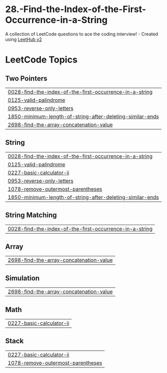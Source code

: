 # 28.-Find-the-Index-of-the-First-Occurrence-in-a-String
A collection of LeetCode questions to ace the coding interview! - Created using [LeetHub v2](https://github.com/arunbhardwaj/LeetHub-2.0)

<!---LeetCode Topics Start-->
# LeetCode Topics
## Two Pointers
|  |
| ------- |
| [0028-find-the-index-of-the-first-occurrence-in-a-string](https://github.com/Ademcan-Sen/28.-Find-the-Index-of-the-First-Occurrence-in-a-String/tree/master/0028-find-the-index-of-the-first-occurrence-in-a-string) |
| [0125-valid-palindrome](https://github.com/Ademcan-Sen/28.-Find-the-Index-of-the-First-Occurrence-in-a-String/tree/master/0125-valid-palindrome) |
| [0953-reverse-only-letters](https://github.com/Ademcan-Sen/28.-Find-the-Index-of-the-First-Occurrence-in-a-String/tree/master/0953-reverse-only-letters) |
| [1850-minimum-length-of-string-after-deleting-similar-ends](https://github.com/Ademcan-Sen/28.-Find-the-Index-of-the-First-Occurrence-in-a-String/tree/master/1850-minimum-length-of-string-after-deleting-similar-ends) |
| [2698-find-the-array-concatenation-value](https://github.com/Ademcan-Sen/28.-Find-the-Index-of-the-First-Occurrence-in-a-String/tree/master/2698-find-the-array-concatenation-value) |
## String
|  |
| ------- |
| [0028-find-the-index-of-the-first-occurrence-in-a-string](https://github.com/Ademcan-Sen/28.-Find-the-Index-of-the-First-Occurrence-in-a-String/tree/master/0028-find-the-index-of-the-first-occurrence-in-a-string) |
| [0125-valid-palindrome](https://github.com/Ademcan-Sen/28.-Find-the-Index-of-the-First-Occurrence-in-a-String/tree/master/0125-valid-palindrome) |
| [0227-basic-calculator-ii](https://github.com/Ademcan-Sen/28.-Find-the-Index-of-the-First-Occurrence-in-a-String/tree/master/0227-basic-calculator-ii) |
| [0953-reverse-only-letters](https://github.com/Ademcan-Sen/28.-Find-the-Index-of-the-First-Occurrence-in-a-String/tree/master/0953-reverse-only-letters) |
| [1078-remove-outermost-parentheses](https://github.com/Ademcan-Sen/28.-Find-the-Index-of-the-First-Occurrence-in-a-String/tree/master/1078-remove-outermost-parentheses) |
| [1850-minimum-length-of-string-after-deleting-similar-ends](https://github.com/Ademcan-Sen/28.-Find-the-Index-of-the-First-Occurrence-in-a-String/tree/master/1850-minimum-length-of-string-after-deleting-similar-ends) |
## String Matching
|  |
| ------- |
| [0028-find-the-index-of-the-first-occurrence-in-a-string](https://github.com/Ademcan-Sen/28.-Find-the-Index-of-the-First-Occurrence-in-a-String/tree/master/0028-find-the-index-of-the-first-occurrence-in-a-string) |
## Array
|  |
| ------- |
| [2698-find-the-array-concatenation-value](https://github.com/Ademcan-Sen/28.-Find-the-Index-of-the-First-Occurrence-in-a-String/tree/master/2698-find-the-array-concatenation-value) |
## Simulation
|  |
| ------- |
| [2698-find-the-array-concatenation-value](https://github.com/Ademcan-Sen/28.-Find-the-Index-of-the-First-Occurrence-in-a-String/tree/master/2698-find-the-array-concatenation-value) |
## Math
|  |
| ------- |
| [0227-basic-calculator-ii](https://github.com/Ademcan-Sen/28.-Find-the-Index-of-the-First-Occurrence-in-a-String/tree/master/0227-basic-calculator-ii) |
## Stack
|  |
| ------- |
| [0227-basic-calculator-ii](https://github.com/Ademcan-Sen/28.-Find-the-Index-of-the-First-Occurrence-in-a-String/tree/master/0227-basic-calculator-ii) |
| [1078-remove-outermost-parentheses](https://github.com/Ademcan-Sen/28.-Find-the-Index-of-the-First-Occurrence-in-a-String/tree/master/1078-remove-outermost-parentheses) |
<!---LeetCode Topics End-->